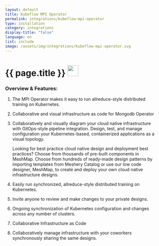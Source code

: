 ```yaml
---
layout: default
title: Kubeflow MPI Operator
permalink: integrations/kubeflow-mpi-operator
type: installation
category: integrations
display-title: "false"
language: en
list: include
image: /assets/img/integrations/kubeflow-mpi-operator.svg
---
```


<h1>{{ page.title }} <img src="{{ page.image }}" style="width: 35px; height: 35px;" /></h1>


<!-- This needs replaced with the Category property, not the sub-category.
 #### Category: mpi-operator -->

### Overview & Features:
1. The MPI Operator makes it easy to run allreduce-style distributed training on Kubernetes.

2. Collaborative and visual infrastructure as code for Mongodb Operator

4. 
    Collaboratively and visually diagram your cloud native infrastructure with GitOps-style pipeline integration. Design, test, and manage configuration your Kubernetes-based, containerized applications as a visual topology.



    Looking for best practice cloud native design and deployment best practices? Choose from thousands of pre-built components in MeshMap. Choose from hundreds of ready-made design patterns by importing templates from Meshery Catalog or use our low code designer, MeshMap, to create and deploy your own cloud native infrastructure designs.



5. Easily run synchronized, allreduce-style distributed training on Kubernetes.

6. Invite anyone to review and make changes to your private designs.

7. Ongoing synchronization of Kubernetes configuration and changes across any number of clusters.

8. Collaborative Infrastructure as Code

9. Collaboratively manage infrastructure with your coworkers synchronously sharing the same designs.

